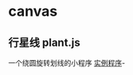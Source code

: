 # canvas  
## 行星线 plant.js  
一个绕圆旋转划线的小程序  [实例程序](https://github.com/Baungo/canvas/blob/master/plants.png?raw=true)-

